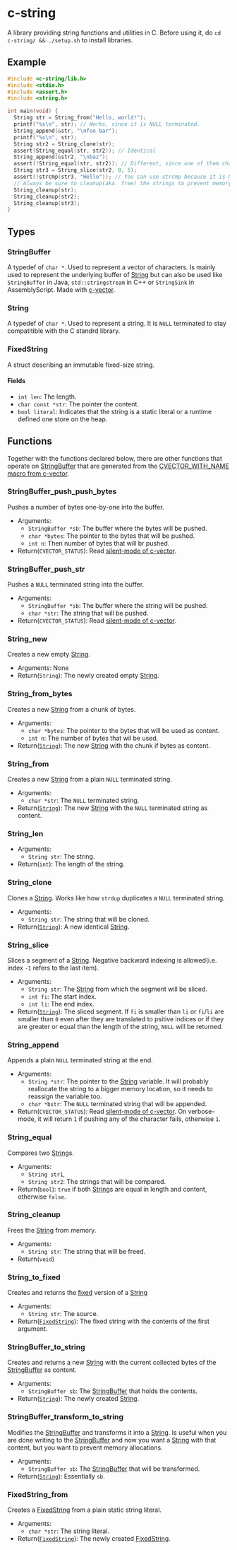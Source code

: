 # c-string
A library providing string functions and utilities in C.
Before using it, do `cd c-string/ && ./setup.sh` to install libraries.

## Example
```c
#include <c-string/lib.h>
#include <stdio.h>
#include <assert.h>
#include <string.h>

int main(void) {
  String str = String_from("Hello, world!");
  printf("%s\n", str); // Works, since it is NULL terminated.
  String_append(&str, "\nfoo bar");
  printf("%s\n", str);
  String str2 = String_clone(str);
  assert(String_equal(str, str2)); // Identical
  String_append(&str2, "\nbaz");
  assert(!String_equal(str, str2)); // Different, since one of them changed.
  String str3 = String_slice(str2, 0, 5);
  assert(!strcmp(str3, "Hello")); // You can use strcmp because it is NULL terminated.
  // Always be sure to cleanup(aka. free) the strings to prevent memory leaks.
  String_cleanup(str);
  String_cleanup(str2);
  String_cleanup(str3);
}
```

## Types

### StringBuffer
A typedef of `char *`. Used to represent a vector of characters. Is mainly used to represent the underlying buffer of [String](#String) but can also be used like `StringBuffer` in Java, `std::stringstream` in C++ or `StringSink` in AssemblyScript. Made with [c-vector](https://github.com/fabriciopashaj/c-vector).

### String
A typedef of `char *`. Used to represent a string. It is `NULL` terminated to stay compatitible with the C standrd library.

### FixedString
A struct describing an immutable fixed-size string.
#### Fields
  - `int len`: The length.
  - `char const *str`: The pointer the content.
  - `bool literal`: Indicates that the string is a static literal or a runtime defined one store on the heap.

## Functions
Together with the functions declared below, there are other functions that operate on [StringBuffer](#StringBuffer) that are generated from the [CVECTOR\_WITH\_NAME macro from c-vector](https://github.com/fabriciopashaj/c-vector#Fat-pointer-mode).

### StringBuffer\_push\_push\_bytes
Pushes a number of bytes one-by-one into the buffer.
  - Arguments:
    - `StringBuffer *sb`: The buffer where the bytes will be pushed.
    - `char *bytes`: The pointer to the bytes that will be pushed.
    - `int n`: Then number of bytes that will br pushed.
  - Return(`CVECTOR_STATUS`): Read [silent-mode of c-vector](https://github.com/fabriciopashaj/c-vector#Silent-mode).

### StringBuffer\_push\_str
Pushes a `NULL` terminated string into the buffer.
  - Arguments:
    - `StringBuffer *sb`: The buffer where the string will be pushed.
    - `char *str`: The string that will be pushed.
  - Return(`CVECTOR_STATUS`): Read [silent-mode of c-vector](https://github.com/fabriciopashaj/c-vector#Silent-mode).

### String\_new
Creates a new empty [String](#String).
  - Arguments: None
  - Return(`String`): The newly created empty [String](#String).

### String\_from\_bytes
Creates a new [String](#String) from a chunk of bytes.
  - Arguments:
    - `char *bytes`: The pointer to the bytes that will be used as content.
    - `int n`: The number of bytes that wil be used.
  - Return([`String`](#String)): The new [String](#String) with the chunk if bytes as content.

### String\_from
Creates a new [String](#String) from a plain `NULL` terminated string.
  - Arguments:
    - `char *str`: The `NULL` terminated string.
  - Return([`String`](#String)): The new [String](#String) with the `NULL` terminated string as content.

### String\_len
  - Arguments:
    - `String str`: The string.
  - Return(`int`): The length of the string.

### String\_clone
Clones a [String](#String). Works like how `strdup` duplicates a `NULL` terminated string.
  - Arguments:
    - `String str`: The string that will be cloned.
  - Return([`String`](#String)): A new identical [String](#String).

### String\_slice
Slices a segment of a [String](#String). Negative backward indexing is allowed(i.e. index `-1` refers to the last item).
  - Arguments:
    - `String str`: The [String](#String) from which the segment will be sliced.
    - `int fi`: The start index.
    - `int li`: The end index.
  - Return([`String`](#String)): The sliced segment. If `fi` is smaller than `li` or `fi`/`li` are smaller than `0` even after they are translated to psitive indices or if they are greater or equal than the length of the string, `NULL` will be returned.

### String\_append
Appends a plain `NULL` terminated string at the end.
  - Arguments:
    - `String *str`: The pointer to the [String](#String) variable. It will probably reallocate the string to a bigger memory location, so it needs to reassign the variable too.
    - `char *bstr`: The `NULL` terminated string that will be appended.
  - Return(`CVECTOR_STATUS`): Read [silent-mode of c-vector](https://github.com/fabriciopashaj/c-vector#Silent-mode). On verbose-mode, it will return `1` if pushing any of the character fails, otherwise `1`.

### String\_equal
Compares two [String](#String)s.
  - Arguments:
    - `String str1`,
    - `String str2`: The strings that will be compared.
  - Return(`bool`): `true` if both [String](#String)s are equal in length and content, otherwise `false`.

### String\_cleanup
Frees the [String](#String) from memory.
  - Arguments:
    - `String str`: The string that will be freed.
  - Return(`void`)

### String\_to\_fixed
Creates and returns the [fixed](#FixedString) version of a [String](#String)
  - Arguments:
    - `String str`: The source.
  - Return([`FixedString`](#FixedString)): The fixed string with the contents of the first argument.

### StringBuffer\_to\_string
Creates and returns a new [String](#String) with the current collected bytes of the [StringBuffer](#StringBuffer) as content.
  - Arguments:
    - `StringBuffer sb`: The [StringBuffer](#StringBuffer) that holds the contents.
  - Return([`String`](#String)): The newly created [String](#String).

### StringBuffer\_transform\_to\_string
Modifies the [StringBuffer](#StringBuffer) and transforms it into a [String](#String). Is useful when you are done writing to the [StringBuffer](#DtringBuffer) and now you want a [String](#String) with that content, but you want to prevent memory allocations.
  - Arguments:
    - `StringBuffer sb`: The [StringBuffer](#StringBuffer) that will be transformed.
  - Return([`String`](#String)): Essentially `sb`.

### FixedString\_from
Creates a [FixedString](#FixedString) from a plain static string literal.
  - Arguments:
    - `char *str`: The string literal.
  - Return([`FixedString`](#FixedString)): The newly created [FixedString](#FixedString).
